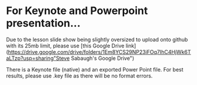 # For Keynote and Powerpoint presentation...

Due to the lesson slide show being slightly oversized to upload onto github with its 25mb limit, please use [this Google Drive link](https://drive.google.com/drive/folders/1Em8YCS29NP23iFOq7IhC4HjWk6TaLTzp?usp=sharing"Steve Sabaugh's Google Drive")

There is a Keynote file (native) and an exported Power Point file. For best results, please use .key file as there will be no format errors.
